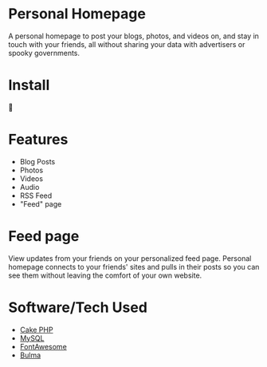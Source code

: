 # Personal Homepage

A personal homepage to post your blogs, photos, and videos on, and stay in touch
with your friends, all without sharing your data with advertisers or spooky
governments.

# Install

🤷‍

# Features

- Blog Posts
- Photos
- Videos
- Audio
- RSS Feed
- "Feed" page

# Feed page

View updates from your friends on your personalized feed page. Personal homepage
connects to your friends' sites and pulls in their posts so you can see them
without leaving the comfort of your own website.

# Software/Tech Used

- [Cake PHP](https://www.cakephp.org)
- [MySQL](https://www.mysql.com)
- [FontAwesome](https://www.fontawesome.com)
- [Bulma](https://bulma.io)
